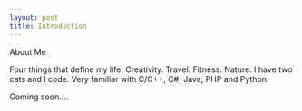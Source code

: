 ```yaml
---
layout: post
title: Introduction
---
```


About Me

Four things that define my life. Creativity. Travel. Fitness. Nature. I have two cats and I code. Very familiar with C/C++, C#, Java, PHP and Python. 

Coming soon....